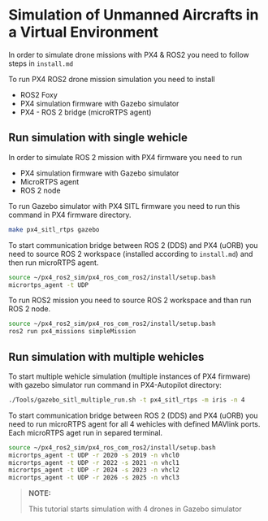 # Simulation of Unmanned Aircrafts in a Virtual Environment

In order to simulate drone missions with PX4 & ROS2 you need to follow steps in `install.md`

To run PX4 ROS2 drone mission simulation you need to install

  * ROS2 Foxy
  * PX4 simulation firmware with Gazebo simulator
  * PX4 - ROS 2 bridge (microRTPS agent)

## Run simulation with single wehicle

In order to simulate ROS 2 mission with PX4 firmware you need to run

  * PX4 simulation firmware with Gazebo simulator
  * MicroRTPS agent 
  * ROS 2 node

To run Gazebo simulator with PX4 SITL firmware you need to run this command in PX4 firmware directory.
```bash
make px4_sitl_rtps gazebo
```

To start communication bridge between ROS 2 (DDS) and PX4 (uORB) you need to source ROS 2 workspace (installed according to `install.md`) and then run microRTPS agent.
```bash
source ~/px4_ros2_sim/px4_ros_com_ros2/install/setup.bash
micrortps_agent -t UDP
```

To run ROS2 mission you need to source ROS 2 workspace and than run ROS 2 node.
```bash
source ~/px4_ros2_sim/px4_ros_com_ros2/install/setup.bash
ros2 run px4_missions simpleMission
```
## Run simulation with multiple wehicles

To start multiple wehicle simulation (multiple instances of PX4 firmware) with gazebo simulator run command in PX4-Autopilot directory:
```bash
./Tools/gazebo_sitl_multiple_run.sh -t px4_sitl_rtps -m iris -n 4
```

To start communication bridge between ROS 2 (DDS) and PX4 (uORB) you need to run microRTPS agent for all 4 wehicles with defined MAVlink ports. Each microRTPS aget run in separed terminal.
```bash
source ~/px4_ros2_sim/px4_ros_com_ros2/install/setup.bash
micrortps_agent -t UDP -r 2020 -s 2019 -n vhcl0
micrortps_agent -t UDP -r 2022 -s 2021 -n vhcl1
micrortps_agent -t UDP -r 2024 -s 2023 -n vhcl2
micrortps_agent -t UDP -r 2026 -s 2025 -n vhcl3
```

> **NOTE:**
>
> This tutorial starts simulation with 4 drones in Gazebo simulator
> 
